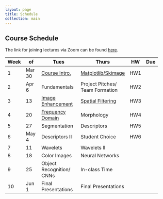 ```yaml
---
layout: page
title: Schedule
collection: main
---
```


## Course Schedule

The link for joining lectures via Zoom can be found [here](https://washington.zoom.us/j/369408536).

| Week | of     | Tues               | Thurs              | HW       | Due   |
| ---- | -----  | ------------------ | ------------------ | -------- | ----- |
| 1    | Mar 30 | [Course Intro.](https://uw.hosted.panopto.com/Panopto/Pages/Viewer.aspx?id=ec607971-3890-4cfe-b76d-ab8f01191307)      | [Matplotlib/Skimage](https://uw.hosted.panopto.com/Panopto/Pages/Viewer.aspx?id=da50000f-a3dd-4612-b602-ab9101181641) | HW1      |       |
| 2    | Apr 6  | Fundamentals       | Project Pitches/<br> Team Formation | HW2      |       |
| 3    | 13     | [Image Enhancement](https://uw.hosted.panopto.com/Panopto/Pages/Viewer.aspx?id=ce341c77-7f37-4a57-8bf0-ab9d0117baac)          | [Spatial Filtering](https://uw.hosted.panopto.com/Panopto/Pages/Viewer.aspx?id=9210817b-289e-4928-ba56-ab9f0117382b)  | HW3      |       |
| 4    | 20     | [Frequency Domain](https://uw.hosted.panopto.com/Panopto/Pages/Viewer.aspx?id=313bd798-8bef-474d-a0b3-aba4011d886b) | Morphology       | HW4      |       |
| 5    | 27     | Segmentation        | Descriptors     | HW5      |       |
| 6    | May 4  | Descriptors II     | Student Choice     | HW6      |       |
| 7    | 11     | Wavelets           | Wavelets II        |          |       |
| 8    | 18     | Color Images       | Neural Networks    |          |       |
| 9    | 25     | Object Recognition/<br> CNNs | In-class Time      |          |       |
| 10   | Jun 1  | Final Presentations | Final Presentations |         |       |
